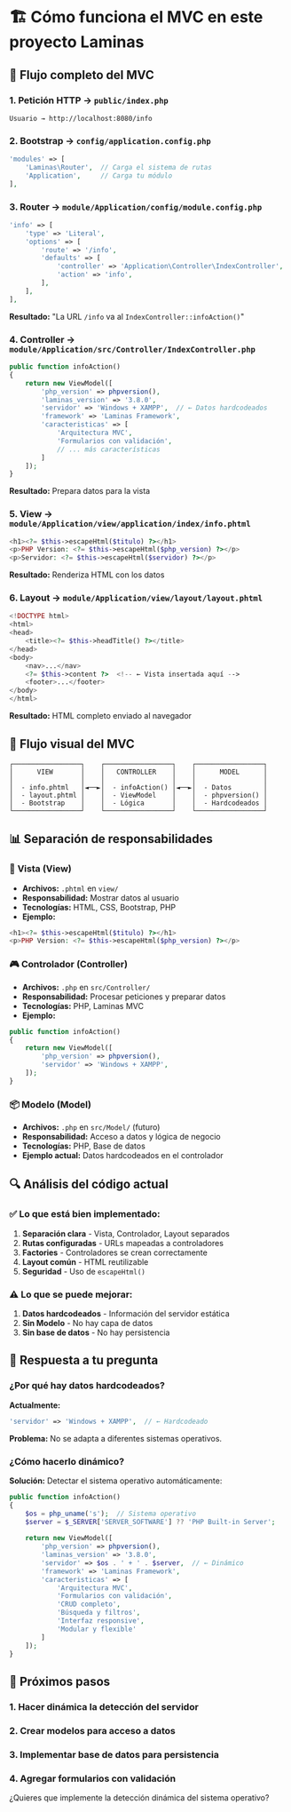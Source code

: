# 🏗️ Cómo funciona el MVC en este proyecto Laminas

## 🎯 Flujo completo del MVC

### 1. **Petición HTTP** → `public/index.php`
```
Usuario → http://localhost:8080/info
```

### 2. **Bootstrap** → `config/application.config.php`
```php
'modules' => [
    'Laminas\Router',  // Carga el sistema de rutas
    'Application',     // Carga tu módulo
],
```

### 3. **Router** → `module/Application/config/module.config.php`
```php
'info' => [
    'type' => 'Literal',
    'options' => [
        'route' => '/info',
        'defaults' => [
            'controller' => 'Application\Controller\IndexController',
            'action' => 'info',
        ],
    ],
],
```
**Resultado:** "La URL `/info` va al `IndexController::infoAction()`"

### 4. **Controller** → `module/Application/src/Controller/IndexController.php`
```php
public function infoAction()
{
    return new ViewModel([
        'php_version' => phpversion(),
        'laminas_version' => '3.8.0',
        'servidor' => 'Windows + XAMPP',  // ← Datos hardcodeados
        'framework' => 'Laminas Framework',
        'caracteristicas' => [
            'Arquitectura MVC',
            'Formularios con validación',
            // ... más características
        ]
    ]);
}
```
**Resultado:** Prepara datos para la vista

### 5. **View** → `module/Application/view/application/index/info.phtml`
```php
<h1><?= $this->escapeHtml($titulo) ?></h1>
<p>PHP Version: <?= $this->escapeHtml($php_version) ?></p>
<p>Servidor: <?= $this->escapeHtml($servidor) ?></p>
```
**Resultado:** Renderiza HTML con los datos

### 6. **Layout** → `module/Application/view/layout/layout.phtml`
```php
<!DOCTYPE html>
<html>
<head>
    <title><?= $this->headTitle() ?></title>
</head>
<body>
    <nav>...</nav>
    <?= $this->content ?>  <!-- ← Vista insertada aquí -->
    <footer>...</footer>
</body>
</html>
```
**Resultado:** HTML completo enviado al navegador

## 🔄 Flujo visual del MVC

```
┌─────────────────┐    ┌─────────────────┐    ┌─────────────────┐
│      VIEW       │    │   CONTROLLER    │    │      MODEL      │
│                 │    │                 │    │                 │
│  - info.phtml   │◄──►│  - infoAction() │◄──►│  - Datos        │
│  - layout.phtml │    │  - ViewModel    │    │  - phpversion() │
│  - Bootstrap    │    │  - Lógica       │    │  - Hardcodeados │
└─────────────────┘    └─────────────────┘    └─────────────────┘
```

## 📊 Separación de responsabilidades

### 🎨 **Vista (View)**
- **Archivos:** `.phtml` en `view/`
- **Responsabilidad:** Mostrar datos al usuario
- **Tecnologías:** HTML, CSS, Bootstrap, PHP
- **Ejemplo:**
```php
<h1><?= $this->escapeHtml($titulo) ?></h1>
<p>PHP Version: <?= $this->escapeHtml($php_version) ?></p>
```

### 🎮 **Controlador (Controller)**
- **Archivos:** `.php` en `src/Controller/`
- **Responsabilidad:** Procesar peticiones y preparar datos
- **Tecnologías:** PHP, Laminas MVC
- **Ejemplo:**
```php
public function infoAction()
{
    return new ViewModel([
        'php_version' => phpversion(),
        'servidor' => 'Windows + XAMPP',
    ]);
}
```

### 📦 **Modelo (Model)**
- **Archivos:** `.php` en `src/Model/` (futuro)
- **Responsabilidad:** Acceso a datos y lógica de negocio
- **Tecnologías:** PHP, Base de datos
- **Ejemplo actual:** Datos hardcodeados en el controlador

## 🔍 Análisis del código actual

### ✅ Lo que está bien implementado:
1. **Separación clara** - Vista, Controlador, Layout separados
2. **Rutas configuradas** - URLs mapeadas a controladores
3. **Factories** - Controladores se crean correctamente
4. **Layout común** - HTML reutilizable
5. **Seguridad** - Uso de `escapeHtml()`

### ⚠️ Lo que se puede mejorar:
1. **Datos hardcodeados** - Información del servidor estática
2. **Sin Modelo** - No hay capa de datos
3. **Sin base de datos** - No hay persistencia

## 🎯 Respuesta a tu pregunta

### ¿Por qué hay datos hardcodeados?

**Actualmente:**
```php
'servidor' => 'Windows + XAMPP',  // ← Hardcodeado
```

**Problema:** No se adapta a diferentes sistemas operativos.

### ¿Cómo hacerlo dinámico?

**Solución:** Detectar el sistema operativo automáticamente:

```php
public function infoAction()
{
    $os = php_uname('s');  // Sistema operativo
    $server = $_SERVER['SERVER_SOFTWARE'] ?? 'PHP Built-in Server';
    
    return new ViewModel([
        'php_version' => phpversion(),
        'laminas_version' => '3.8.0',
        'servidor' => $os . ' + ' . $server,  // ← Dinámico
        'framework' => 'Laminas Framework',
        'caracteristicas' => [
            'Arquitectura MVC',
            'Formularios con validación',
            'CRUD completo',
            'Búsqueda y filtros',
            'Interfaz responsive',
            'Modular y flexible'
        ]
    ]);
}
```

## 🚀 Próximos pasos

### 1. **Hacer dinámica la detección del servidor**
### 2. **Crear modelos** para acceso a datos
### 3. **Implementar base de datos** para persistencia
### 4. **Agregar formularios** con validación

¿Quieres que implemente la detección dinámica del sistema operativo?
